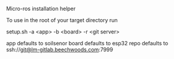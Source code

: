 Micro-ros installation helper

To use in the root of your target directory run

setup.sh -a \<app\> -b \<board\> -r \<git server\>

app defaults to soilsenor
board defaults to esp32
repo defaults to ssh://git@lm-gitlab.beechwoods.com:7999